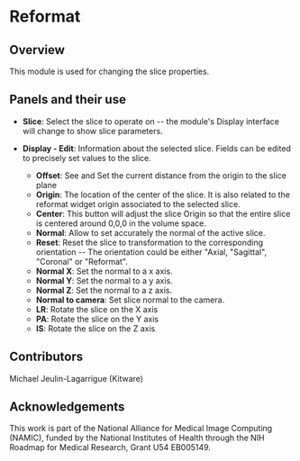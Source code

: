 # Reformat

## Overview

This module is used for changing the slice properties.

## Panels and their use

- **Slice**: Select the slice to operate on -- the module's Display interface will change to show slice parameters.

- **Display - Edit**: Information about the selected slice. Fields can be edited to precisely set values to the slice.
  - **Offset**: See and Set the current distance from the origin to the slice plane
  - **Origin**: The location of the center of the slice. It is also related to the reformat widget origin associated to the selected slice.
  - **Center**: This button will adjust the slice Origin so that the entire slice is centered around 0,0,0 in the volume space.
  - **Normal**: Allow to set accurately the normal of the active slice.
  - **Reset**: Reset the slice to transformation to the corresponding orientation -- The orientation could be either "Axial, "Sagittal", "Coronal" or "Reformat".
  - **Normal X**: Set the normal to a x axis.
  - **Normal Y**: Set the normal to a y axis.
  - **Normal Z**: Set the normal to a z axis.
  - **Normal to camera**: Set slice normal to the camera.
  - **LR**: Rotate the slice on the X axis
  - **PA**: Rotate the slice on the Y axis
  - **IS**: Rotate the slice on the Z axis

## Contributors

Michael Jeulin-Lagarrigue (Kitware)

## Acknowledgements

This work is part of the National Alliance for Medical Image Computing (NAMIC), funded by the National Institutes of Health through the NIH Roadmap for Medical Research, Grant U54 EB005149.
